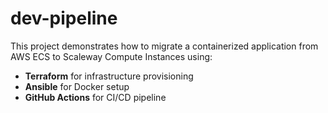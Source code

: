 # dev-pipeline

This project demonstrates how to migrate a containerized application from AWS ECS to Scaleway Compute Instances using:

- **Terraform** for infrastructure provisioning
- **Ansible** for Docker setup
- **GitHub Actions** for CI/CD pipeline